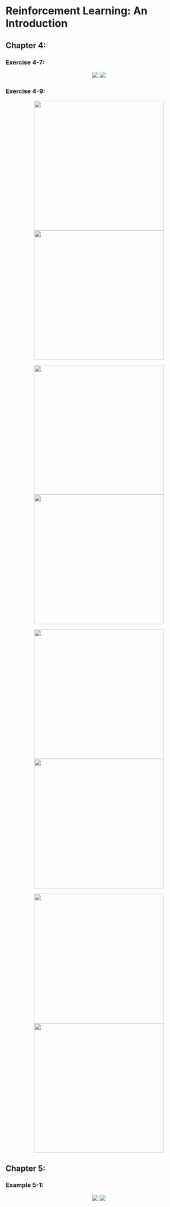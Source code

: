 <h1>Reinforcement Learning: An Introduction</h1>
<h2>Chapter 4:</h2>
<h3>Exercise 4-7:</h3>
<p align="center">
    <img src="https://github.com/cvmaggio/ReinforcementLearningSutton-Barto/blob/main/figures/exercise4-7/PolicyImprovement.png">
    <img src="https://github.com/cvmaggio/ReinforcementLearningSutton-Barto/blob/main/figures/exercise4-7/PolicyEvaluation.png">
</p>

<h3>Exercise 4-9:</h3>
<p align="center">
    <img src="https://github.com/cvmaggio/ReinforcementLearningSutton-Barto/blob/main/figures/exercise4-9/128CapitalPh40PercentActions.png" width="350">
    <img src="https://github.com/cvmaggio/ReinforcementLearningSutton-Barto/blob/main/figures/exercise4-9/128CapitalPh40PercentValues.png" width="350">
</p>

<p align="center">
    <img src="https://github.com/cvmaggio/ReinforcementLearningSutton-Barto/blob/main/figures/exercise4-9/127CapitalPh40PercentActions.png" width="350">
    <img src="https://github.com/cvmaggio/ReinforcementLearningSutton-Barto/blob/main/figures/exercise4-9/127CapitalPh40PercentValues.png" width="350">
</p>

<p align="center">
    <img src="https://github.com/cvmaggio/ReinforcementLearningSutton-Barto/blob/main/figures/exercise4-9/100CapitalPh60PercentActions.png" width="350">
    <img src="https://github.com/cvmaggio/ReinforcementLearningSutton-Barto/blob/main/figures/exercise4-9/100CapitalPh60PercentValues.png" width="350">
</p>

<p align="center">
    <img src="https://github.com/cvmaggio/ReinforcementLearningSutton-Barto/blob/main/figures/exercise4-9/127CapitalPh60PercentActionsWithGreatestAction.png" width="350">
    <img src="https://github.com/cvmaggio/ReinforcementLearningSutton-Barto/blob/main/figures/exercise4-9/127CapitalPh60PercentValuesWithGreatestAction.png" width="350">
</p>
<h2>Chapter 5:</h2>
<h3>Example 5-1:</h3>
<p align="center">
    <img src="https://github.com/cvmaggio/ReinforcementLearningSutton-Barto/blob/main/figures/example5-1/BlackjackOnPolicyStateValues10000Episodes.png" >
    <img src="https://github.com/cvmaggio/ReinforcementLearningSutton-Barto/blob/main/figures/example5-1/BlackjackOnPolicyStateValues500000Episodes.png" >
</p>





